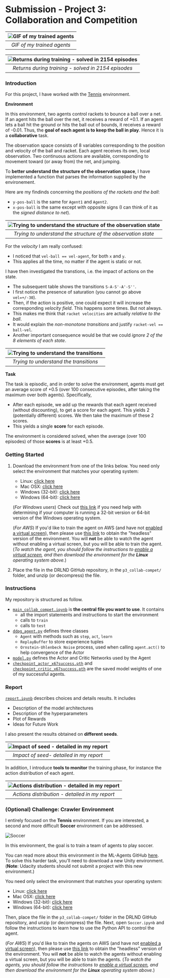[//]: # (Image References)

[image2]: https://user-images.githubusercontent.com/10624937/42135622-e55fb586-7d12-11e8-8a54-3c31da15a90a.gif "Soccer"

# Submission - Project 3: Collaboration and Competition

| ![GIF of my trained agents](report_submission/success-agent.gif "GIF of my trained agents")  | 
|:--:| 
| *GIF of my trained agents* |

| ![Returns during training - solved in 2154 episodes](report_submission/success-avg.png "Returns during training - solved in 2154 episodes")  | 
|:--:| 
| *Returns during training - solved in 2154 episodes* |


### Introduction

For this project, I have worked with the [Tennis](https://github.com/Unity-Technologies/ml-agents/blob/master/docs/Learning-Environment-Examples.md#tennis) environment.


**Environment**

In this environment, two agents control rackets to bounce a ball over a net. If an agent hits the ball over the net, it receives a reward of +0.1.  If an agent lets a ball hit the ground or hits the ball out of bounds, it receives a reward of -0.01.  Thus, the **goal of each agent is to keep the ball in play**. Hence it is a **collaborative** task.

The observation space consists of 8 variables corresponding to the position and velocity of the ball and racket. Each agent receives its own, local observation.  Two continuous actions are available, corresponding to movement toward (or away from) the net, and jumping. 

To **better understand the structure of the observation space**, I have implemented a function that parses the information supplied by  the environement.

Here are my findinds concerning the *positions of the rackets and the ball*:

- `y-pos-ball` is the same for `Agent1` and `Agent2`.
- `x-pos-ball` is the same except with opposite signs (I can think of it as the _signed distance to net_).


| ![Trying to understand the structure of the observation state](report_submission/states.png "Trying to understand the structure of the observation state")  | 
|:--:| 
| *Trying to understand the structure of the observation state* |


For the *velocity* I am really confused:

- I noticed that `vel-ball == vel-agent`, for both `x` and `y`.
- This applies all the time, no matter if the agent is static or not.
    
I have then investigated the transtions, i.e. the impact of actions on the state.

- The subsequent table shows the transitions `S-A-S'-A'-S''`.
- I first notice the presence of saturation (you cannot go above `vel=+/-30`).
- Then, if the action is positive, one could expect it will increase the corresponding *velocity field*. This happens some times. But not always.
- This makes me think that `racket velocities` are actually *relative to the ball*.
- It would explain the *non-monotone transitions* and justify `racket-vel == ball-vel`.
- Another important consequence would be that we could *ignore 2 of the 8 elements of each state*.

| ![Trying to understand the transitions](report_submission/transitions.png "Trying to understand the transitions")  | 
|:--:| 
| *Trying to understand the transitions* |


**Task**

The task is episodic, and in order to solve the environment, agents must get an average score of +0.5 (over 100 consecutive episodes, after taking the maximum over both agents). Specifically,

- After each episode, we add up the rewards that each agent received (without discounting), to get a score for each agent. This yields 2 (potentially different) scores. We then take the maximum of these 2 scores.
- This yields a single **score** for each episode.

The environment is considered solved, when the average (over 100 episodes) of those **scores** is at least +0.5.

### Getting Started

1. Download the environment from one of the links below.  You need only select the environment that matches your operating system:
    - Linux: [click here](https://s3-us-west-1.amazonaws.com/udacity-drlnd/P3/Tennis/Tennis_Linux.zip)
    - Mac OSX: [click here](https://s3-us-west-1.amazonaws.com/udacity-drlnd/P3/Tennis/Tennis.app.zip)
    - Windows (32-bit): [click here](https://s3-us-west-1.amazonaws.com/udacity-drlnd/P3/Tennis/Tennis_Windows_x86.zip)
    - Windows (64-bit): [click here](https://s3-us-west-1.amazonaws.com/udacity-drlnd/P3/Tennis/Tennis_Windows_x86_64.zip)
    
    (_For Windows users_) Check out [this link](https://support.microsoft.com/en-us/help/827218/how-to-determine-whether-a-computer-is-running-a-32-bit-version-or-64) if you need help with determining if your computer is running a 32-bit version or 64-bit version of the Windows operating system.

    (_For AWS_) If you'd like to train the agent on AWS (and have not [enabled a virtual screen](https://github.com/Unity-Technologies/ml-agents/blob/master/docs/Training-on-Amazon-Web-Service.md)), then please use [this link](https://s3-us-west-1.amazonaws.com/udacity-drlnd/P3/Tennis/Tennis_Linux_NoVis.zip) to obtain the "headless" version of the environment.  You will **not** be able to watch the agent without enabling a virtual screen, but you will be able to train the agent.  (_To watch the agent, you should follow the instructions to [enable a virtual screen](https://github.com/Unity-Technologies/ml-agents/blob/master/docs/Training-on-Amazon-Web-Service.md), and then download the environment for the **Linux** operating system above._)

2. Place the file in the DRLND GitHub repository, in the `p3_collab-compet/` folder, and unzip (or decompress) the file. 

### Instructions

My repository is structured as follow.

- [`main_collab_compet.ipynb`](https://github.com/chauvinSimon/deep-reinforcement-learning/blob/master/p3_collab-compet/src_submission/main_collab_compet.ipynb) is **the central file you want to use**. It contains
    - all the import statements and instructions to start the environment
    - calls to `train`
    - calls to `test`
- [`ddpg_agent.py`](https://github.com/chauvinSimon/deep-reinforcement-learning/blob/master/p3_collab-compet/src_submission/ddpg_agent.py) defines three classes
    - `Agent` with methods such as `step`, `act`, `learn` 
    - `ReplayBuffer` to store experience tuples 
	- `Ornstein-Uhlenbeck Noise` process, used when calling `agent.act()` to help convergence of the Actor
- [`model.py`](https://github.com/chauvinSimon/deep-reinforcement-learning/blob/master/p3_collab-compet/src_submission/model.py) defines the Actor and Critic Networks used by the Agent
- [`checkpoint_actor_x67success.pth`](https://github.com/chauvinSimon/deep-reinforcement-learning/blob/master/p3_collab-compet/src_submission/checkpoints/checkpoint_actor_x67success.pth) and [`checkpoint_critic_x67success.pth`](https://github.com/chauvinSimon/deep-reinforcement-learning/blob/master/p3_collab-compet/src_submission/checkpoints/checkpoint_critic_x67success.pth) are the saved model weights of one of my successful agents.


### Report
[`report.ipynb`](report.ipynb) describes choices and details results. It includes
- Description of the model architectures 
- Description of the hyperparameters
- Plot of Rewards
- Ideas for Future Work

I also present the results obtained on **different seeds**.

| ![Impact of seed - detailed in my report](report_submission/impact_of_seed.png "Impact of seed - detailed in my report")  | 
|:--:| 
| *Impact of seed- detailed in my report* |

In addition, I introduce **tools to monitor** the training phase, for instance the action distribution of each agent.

| ![Actions distribution - detailed in my report](report_submission/action-distribution.png "Actions distribution - detailed in my report")  | 
|:--:| 
| *Actions distribution - detailed in my report* |

### (Optional) Challenge: Crawler Environment

I entirely focused on the **Tennis** environment. If you are interested, a second and more difficult **Soccer** environment can be addressed.

![Soccer][image2]

In this environment, the goal is to train a team of agents to play soccer.  

You can read more about this environment in the ML-Agents GitHub [here](https://github.com/Unity-Technologies/ml-agents/blob/master/docs/Learning-Environment-Examples.md#soccer-twos).  To solve this harder task, you'll need to download a new Unity environment.  (**Note**: Udacity students should not submit a project with this new environment.)

You need only select the environment that matches your operating system:
- Linux: [click here](https://s3-us-west-1.amazonaws.com/udacity-drlnd/P3/Soccer/Soccer_Linux.zip)
- Mac OSX: [click here](https://s3-us-west-1.amazonaws.com/udacity-drlnd/P3/Soccer/Soccer.app.zip)
- Windows (32-bit): [click here](https://s3-us-west-1.amazonaws.com/udacity-drlnd/P3/Soccer/Soccer_Windows_x86.zip)
- Windows (64-bit): [click here](https://s3-us-west-1.amazonaws.com/udacity-drlnd/P3/Soccer/Soccer_Windows_x86_64.zip)

Then, place the file in the `p3_collab-compet/` folder in the DRLND GitHub repository, and unzip (or decompress) the file.  Next, open `Soccer.ipynb` and follow the instructions to learn how to use the Python API to control the agent.

(_For AWS_) If you'd like to train the agents on AWS (and have not [enabled a virtual screen](https://github.com/Unity-Technologies/ml-agents/blob/master/docs/Training-on-Amazon-Web-Service.md)), then please use [this link](https://s3-us-west-1.amazonaws.com/udacity-drlnd/P3/Soccer/Soccer_Linux_NoVis.zip) to obtain the "headless" version of the environment.  You will **not** be able to watch the agents without enabling a virtual screen, but you will be able to train the agents.  (_To watch the agents, you should follow the instructions to [enable a virtual screen](https://github.com/Unity-Technologies/ml-agents/blob/master/docs/Training-on-Amazon-Web-Service.md), and then download the environment for the **Linux** operating system above._)
